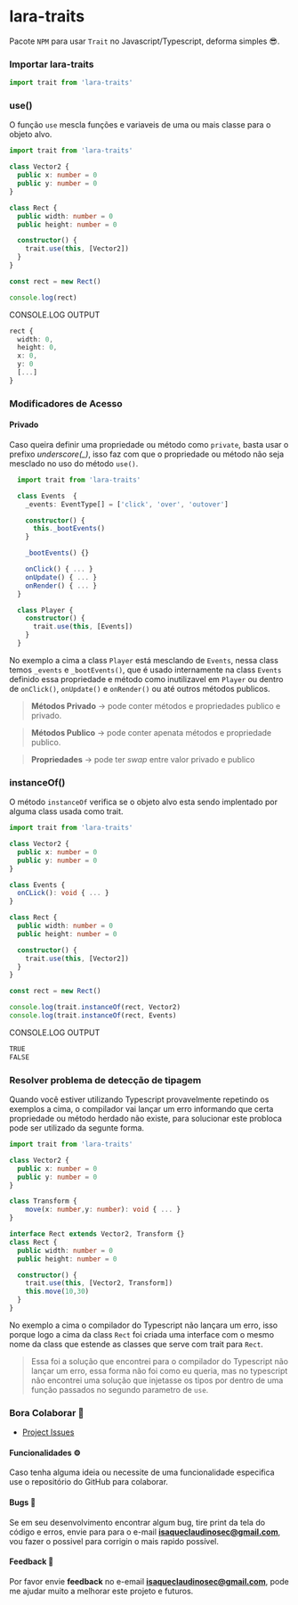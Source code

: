 # lara-traits

Pacote `NPM` para usar `Trait` no Javascript/Typescript, deforma simples 😎.

### Importar lara-traits

```typescript
import trait from 'lara-traits'
```

### use()

O função `use` mescla funções e variaveis de uma ou mais classe para o objeto alvo.

```typescript
import trait from 'lara-traits'

class Vector2 {
  public x: number = 0
  public y: number = 0
}

class Rect {
  public width: number = 0
  public height: number = 0

  constructor() {
    trait.use(this, [Vector2])
  }
}

const rect = new Rect()

console.log(rect)
```

CONSOLE.LOG OUTPUT

```typescript
rect {
  width: 0,
  height: 0,
  x: 0,
  y: 0
  [...]
}
```

### Modificadores de Acesso

#### Privado

Caso queira definir uma propriedade ou método como `private`, basta usar o prefixo _underscore(\_)_, isso faz com que o propriedade ou método não seja mesclado no uso do método `use()`.

```typescript
  import trait from 'lara-traits'

  class Events  {
    _events: EventType[] = ['click', 'over', 'outover']

    constructor() {
      this._bootEvents()
    }

    _bootEvents() {}

    onClick() { ... }
    onUpdate() { ... }
    onRender() { ... }
  }

  class Player {
    constructor() {
      trait.use(this, [Events])
    }
  }
```

No exemplo a cima a class `Player` está mesclando de `Events`, nessa class temos `_events` e `_bootEvents()`, que é usado internamente na class `Events` definido essa propriedade e método como inutilizavel em `Player` ou dentro de `onClick()`, `onUpdate()` e `onRender()` ou até outros métodos publicos.

> **Métodos Privado** -> pode conter métodos e propriedades publico e privado.

> **Métodos Publico** -> pode conter apenata métodos e propriedade publico.

> **Propriedades** -> pode ter _swap_ entre valor privado e publico

### instanceOf()

O método `instanceOf` verifica se o objeto alvo esta sendo implentado por alguma class usada como trait.

```typescript
import trait from 'lara-traits'

class Vector2 {
  public x: number = 0
  public y: number = 0
}

class Events {
  onCLick(): void { ... }
}

class Rect {
  public width: number = 0
  public height: number = 0

  constructor() {
    trait.use(this, [Vector2])
  }
}

const rect = new Rect()

console.log(trait.instanceOf(rect, Vector2)
console.log(trait.instanceOf(rect, Events)
```

CONSOLE.LOG OUTPUT

```typescript
TRUE
FALSE
```

### Resolver problema de detecção de tipagem

Quando você estiver utilizando Typescript provavelmente repetindo os exemplos a cima, o compilador vai lançar um erro informando que certa propriedade ou método herdado não existe,
para solucionar este probloca pode ser utilizado da segunte forma.

```typescript
import trait from 'lara-traits'

class Vector2 {
  public x: number = 0
  public y: number = 0
}

class Transform {
    move(x: number,y: number): void { ... }
}

interface Rect extends Vector2, Transform {}
class Rect {
  public width: number = 0
  public height: number = 0

  constructor() {
    trait.use(this, [Vector2, Transform])
    this.move(10,30)
  }
}
```

No exemplo a cima o compilador do Typescript não lançara um erro, isso porque logo a cima da class `Rect` foi criada uma interface com o mesmo nome da class que estende as classes que serve com trait para `Rect`.

> Essa foi a solução que encontrei para o compilador do Typescript não lançar um erro, essa forma não foi como eu queria, mas no typescript não encontrei uma solução que injetasse os tipos por dentro de uma função passados no segundo parametro de `use`.

### Bora Colaborar 🎉

- [Project Issues](https://github.com/Isaque-Claudino-dos-Santos/lara-traits/issues)

#### Funcionalidades ⚙️

Caso tenha alguma ideia ou necessite de uma funcionalidade especifica use o repositório do GitHub para colaborar.

#### Bugs 🐞

Se em seu desenvolvimento encontrar algum bug, tire print da tela do código e erros, envie para para o e-mail **isaqueclaudinosec@gmail.com**, vou fazer o possivel para corrigin o mais rapido possível.

#### Feedback 🧠

Por favor envie **feedback** no e-email **isaqueclaudinosec@gmail.com**, pode me ajudar muito a melhorar este projeto e futuros.
